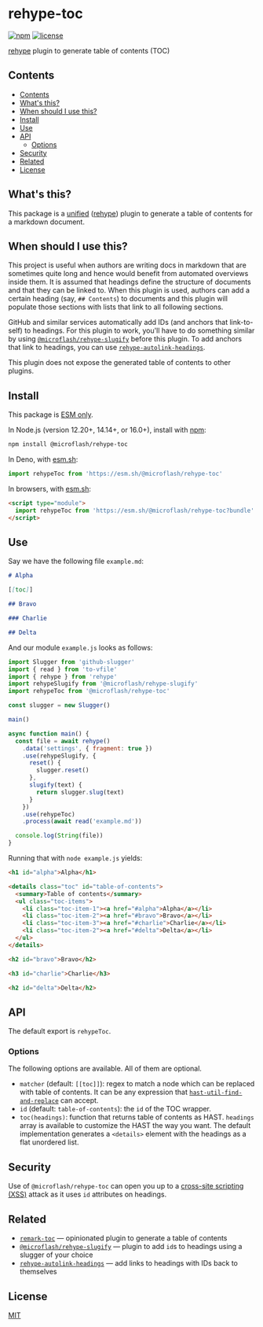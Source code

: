 # rehype-toc

[![npm](https://img.shields.io/npm/v/@microflash/rehype-toc)](https://www.npmjs.com/package/@microflash/rehype-toc)
[![license](https://img.shields.io/npm/l/@microflash/rehype-toc)](./LICENSE.md)

[rehype](https://github.com/rehypejs/rehype) plugin to generate table of contents (TOC)

## Contents

- [Contents](#contents)
- [What's this?](#whats-this)
- [When should I use this?](#when-should-i-use-this)
- [Install](#install)
- [Use](#use)
- [API](#api)
	- [Options](#options)
- [Security](#security)
- [Related](#related)
- [License](#license)

## What's this?

This package is a [unified](https://github.com/unifiedjs/unified) ([rehype](https://github.com/rehypejs/rehype)) plugin to generate a table of contents for a markdown document.

## When should I use this?

This project is useful when authors are writing docs in markdown that are sometimes quite long and hence would benefit from automated overviews inside them. It is assumed that headings define the structure of documents and that they can be linked to. When this plugin is used, authors can add a certain heading (say, `## Contents`) to documents and this plugin will populate those sections with lists that link to all following sections.

GitHub and similar services automatically add IDs (and anchors that link-to-self) to headings. For this plugin to work, you'll have to do something similar by using [`@microflash/rehype-slugify`](https://github.com/Microflash/rehype-slugify) before this plugin. To add anchors that link to headings, you can use [`rehype-autolink-headings`](https://github.com/rehypejs/rehype-autolink-headings).

This plugin does not expose the generated table of contents to other plugins.

## Install

This package is [ESM only](https://gist.github.com/sindresorhus/a39789f98801d908bbc7ff3ecc99d99c).

In Node.js (version 12.20+, 14.14+, or 16.0+), install with [npm](https://docs.npmjs.com/cli/install):

```sh
npm install @microflash/rehype-toc
```

In Deno, with [esm.sh](https://esm.sh/):

```js
import rehypeToc from 'https://esm.sh/@microflash/rehype-toc'
```

In browsers, with [esm.sh](https://esm.sh/):

```html
<script type="module">
  import rehypeToc from 'https://esm.sh/@microflash/rehype-toc?bundle'
</script>
```

## Use

Say we have the following file `example.md`:

```md
# Alpha

[[toc]]

## Bravo

### Charlie

## Delta
```

And our module `example.js` looks as follows:

```js
import Slugger from 'github-slugger'
import { read } from 'to-vfile'
import { rehype } from 'rehype'
import rehypeSlugify from '@microflash/rehype-slugify'
import rehypeToc from '@microflash/rehype-toc'

const slugger = new Slugger()

main()

async function main() {
  const file = await rehype()
    .data('settings', { fragment: true })
    .use(rehypeSlugify, {
      reset() {
        slugger.reset()
      },
      slugify(text) {
        return slugger.slug(text)
      }
    })
    .use(rehypeToc)
    .process(await read('example.md'))

  console.log(String(file))
}
```

Running that with `node example.js` yields:

```html
<h1 id="alpha">Alpha</h1>

<details class="toc" id="table-of-contents">
  <summary>Table of contents</summary>
  <ul class="toc-items">
    <li class="toc-item-1"><a href="#alpha">Alpha</a></li>
    <li class="toc-item-2"><a href="#bravo">Bravo</a></li>
    <li class="toc-item-3"><a href="#charlie">Charlie</a></li>
    <li class="toc-item-2"><a href="#delta">Delta</a></li>
  </ul>
</details>

<h2 id="bravo">Bravo</h2>

<h3 id="charlie">Charlie</h3>

<h2 id="delta">Delta</h2>
```

## API

The default export is `rehypeToc`.

### Options

The following options are available. All of them are optional.

- `matcher` (default: `[[toc]]`): regex to match a node which can be replaced with table of contents. It can be any expression that [`hast-util-find-and-replace`](https://github.com/syntax-tree/hast-util-find-and-replace) can accept.
- `id` (default: `table-of-contents`): the `id` of the TOC wrapper.
- `toc(headings)`: function that returns table of contents as HAST. `headings` array is available to customize the HAST the way you want. The default implementation generates a `<details>` element with the headings as a flat unordered list.

## Security

Use of `@microflash/rehype-toc` can open you up to a [cross-site scripting (XSS)](https://en.wikipedia.org/wiki/Cross-site_scripting) attack as it uses `id` attributes on headings.

## Related

- [`remark-toc`](https://github.com/remarkjs/remark-toc) &mdash; opinionated plugin to generate a table of contents
- [`@microflash/rehype-slugify`](https://github.com/Microflash/rehype-slugify) &mdash; plugin to add `id`s to headings using a slugger of your choice
- [`rehype-autolink-headings`](https://github.com/rehypejs/rehype-autolink-headings) &mdash; add links to headings with IDs back to themselves

## License

[MIT](./LICENSE.md)
